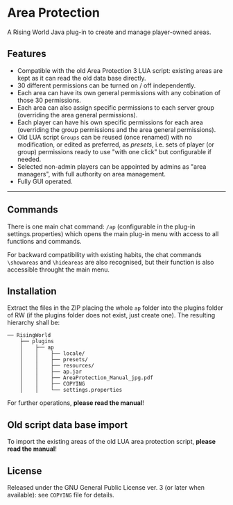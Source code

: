 # Area Protection
A Rising World Java plug-in to create and manage player-owned areas.
## Features
- Compatible with the old Area Protection 3 LUA script: existing areas are kept as it can read the old data base directly.
- 30 different permissions can be turned on / off independently.
- Each area can have its own general permissions with any cobination of those 30 permissions.
- Each area can also assign specific permissions to each server group (overriding the area general permissions).
- Each player can have his own specific permissions for each area (overriding the group permissions and the area general permissions).
- Old LUA script `Groups` can be reused (once renamed) with no modification, or edited as preferred, as _presets_, i.e. sets of player (or group) permissions ready to use "with one click" but configurable if needed.
- Selected non-admin players can be appointed by admins as "area managers", with full authority on area management.
- Fully GUI operated.
____________________

## Commands

There is one main chat command: `/ap` (configurable in the plug-in settings.properties) which opens the main plug-in menu with access to all functions and commands.

For backward compatibility with existing habits, the chat commands `\showareas` and `\hideareas` are also recognised, but their function is also accessible throught the main menu.

## Installation

Extract the files in the ZIP placing the whole `ap` folder into the plugins folder of RW (if the plugins folder does not exist, just create one). The resulting hierarchy shall be:

    ── RisingWorld
        ├── plugins
        │    ├── ap
        │    │    ├── locale/
        │    │    ├── presets/
        │    │    ├── resources/
        │    │    ├── ap.jar
        │    │    ├── AreaProtection_Manual_jpg.pdf
        │    │    ├── COPYING
        │    │    └── settings.properties

For further operations, **please read the manual**!

## Old script data base import

To import the existing areas of the old LUA area protection script, **please read the manual**!

## License

Released under the GNU General Public License ver. 3 (or later when available): see `COPYING` file for details.
